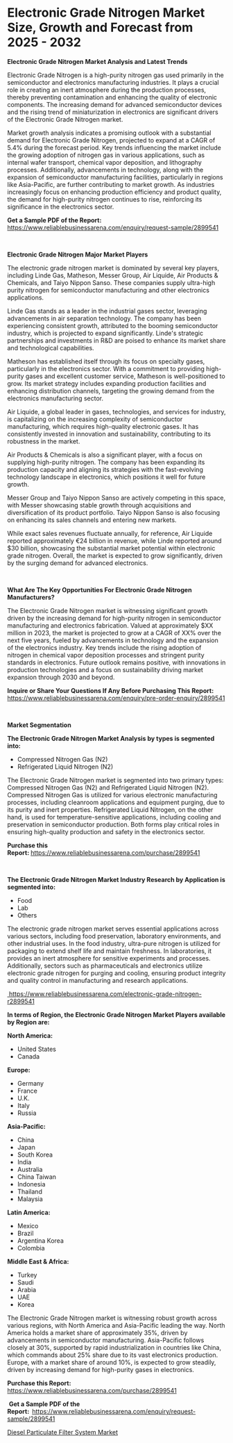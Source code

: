 <p><h1>Electronic Grade Nitrogen Market Size, Growth and Forecast from 2025 - 2032</h1></p><p><strong>Electronic Grade Nitrogen Market Analysis and Latest Trends</strong></p>
<p><p>Electronic Grade Nitrogen is a high-purity nitrogen gas used primarily in the semiconductor and electronics manufacturing industries. It plays a crucial role in creating an inert atmosphere during the production processes, thereby preventing contamination and enhancing the quality of electronic components. The increasing demand for advanced semiconductor devices and the rising trend of miniaturization in electronics are significant drivers of the Electronic Grade Nitrogen market.</p><p>Market growth analysis indicates a promising outlook with a substantial demand for Electronic Grade Nitrogen, projected to expand at a CAGR of 5.4% during the forecast period. Key trends influencing the market include the growing adoption of nitrogen gas in various applications, such as internal wafer transport, chemical vapor deposition, and lithography processes. Additionally, advancements in technology, along with the expansion of semiconductor manufacturing facilities, particularly in regions like Asia-Pacific, are further contributing to market growth. As industries increasingly focus on enhancing production efficiency and product quality, the demand for high-purity nitrogen continues to rise, reinforcing its significance in the electronics sector.</p></p>
<p><strong>Get a Sample PDF of the Report:&nbsp;</strong> <a href="https://www.reliablebusinessarena.com/enquiry/request-sample/2899541?utm_campaign=3221&utm_medium=2&utm_source=Github&utm_content=ia&utm_term=16032025&utm_id=electronic-grade-nitrogen">https://www.reliablebusinessarena.com/enquiry/request-sample/2899541</a></p>
<p>&nbsp;</p>
<p><strong>Electronic Grade Nitrogen Major Market Players</strong></p>
<p><p>The electronic grade nitrogen market is dominated by several key players, including Linde Gas, Matheson, Messer Group, Air Liquide, Air Products & Chemicals, and Taiyo Nippon Sanso. These companies supply ultra-high purity nitrogen for semiconductor manufacturing and other electronics applications.</p><p>Linde Gas stands as a leader in the industrial gases sector, leveraging advancements in air separation technology. The company has been experiencing consistent growth, attributed to the booming semiconductor industry, which is projected to expand significantly. Linde's strategic partnerships and investments in R&D are poised to enhance its market share and technological capabilities.</p><p>Matheson has established itself through its focus on specialty gases, particularly in the electronics sector. With a commitment to providing high-purity gases and excellent customer service, Matheson is well-positioned to grow. Its market strategy includes expanding production facilities and enhancing distribution channels, targeting the growing demand from the electronics manufacturing sector.</p><p>Air Liquide, a global leader in gases, technologies, and services for industry, is capitalizing on the increasing complexity of semiconductor manufacturing, which requires high-quality electronic gases. It has consistently invested in innovation and sustainability, contributing to its robustness in the market.</p><p>Air Products & Chemicals is also a significant player, with a focus on supplying high-purity nitrogen. The company has been expanding its production capacity and aligning its strategies with the fast-evolving technology landscape in electronics, which positions it well for future growth.</p><p>Messer Group and Taiyo Nippon Sanso are actively competing in this space, with Messer showcasing stable growth through acquisitions and diversification of its product portfolio. Taiyo Nippon Sanso is also focusing on enhancing its sales channels and entering new markets.</p><p>While exact sales revenues fluctuate annually, for reference, Air Liquide reported approximately €24 billion in revenue, while Linde reported around $30 billion, showcasing the substantial market potential within electronic grade nitrogen. Overall, the market is expected to grow significantly, driven by the surging demand for advanced electronics.</p></p>
<p>&nbsp;</p>
<p><strong>What Are The Key Opportunities For Electronic Grade Nitrogen Manufacturers?</strong></p>
<p><p>The Electronic Grade Nitrogen market is witnessing significant growth driven by the increasing demand for high-purity nitrogen in semiconductor manufacturing and electronics fabrication. Valued at approximately $XX million in 2023, the market is projected to grow at a CAGR of XX% over the next five years, fueled by advancements in technology and the expansion of the electronics industry. Key trends include the rising adoption of nitrogen in chemical vapor deposition processes and stringent purity standards in electronics. Future outlook remains positive, with innovations in production technologies and a focus on sustainability driving market expansion through 2030 and beyond.</p></p>
<p><strong>Inquire or Share Your Questions If Any Before Purchasing This Report:</strong> <a href="https://www.reliablebusinessarena.com/enquiry/pre-order-enquiry/2899541?utm_campaign=3221&utm_medium=2&utm_source=Github&utm_content=ia&utm_term=16032025&utm_id=electronic-grade-nitrogen">https://www.reliablebusinessarena.com/enquiry/pre-order-enquiry/2899541</a></p>
<p>&nbsp;</p>
<p><strong>Market Segmentation</strong></p>
<p><strong>The Electronic Grade Nitrogen Market Analysis by types is segmented into:</strong></p>
<p><ul><li>Compressed Nitrogen Gas (N2)</li><li>Refrigerated Liquid Nitrogen (N2)</li></ul></p>
<p><p>The Electronic Grade Nitrogen market is segmented into two primary types: Compressed Nitrogen Gas (N2) and Refrigerated Liquid Nitrogen (N2). Compressed Nitrogen Gas is utilized for various electronic manufacturing processes, including cleanroom applications and equipment purging, due to its purity and inert properties. Refrigerated Liquid Nitrogen, on the other hand, is used for temperature-sensitive applications, including cooling and preservation in semiconductor production. Both forms play critical roles in ensuring high-quality production and safety in the electronics sector.</p></p>
<p><strong>Purchase this Report:&nbsp;</strong><a href="https://www.reliablebusinessarena.com/purchase/2899541?utm_campaign=3221&utm_medium=2&utm_source=Github&utm_content=ia&utm_term=16032025&utm_id=electronic-grade-nitrogen">https://www.reliablebusinessarena.com/purchase/2899541</a></p>
<p>&nbsp;</p>
<p><strong>The Electronic Grade Nitrogen Market Industry Research by Application is segmented into:</strong></p>
<p><ul><li>Food</li><li>Lab</li><li>Others</li></ul></p>
<p><p>The electronic grade nitrogen market serves essential applications across various sectors, including food preservation, laboratory environments, and other industrial uses. In the food industry, ultra-pure nitrogen is utilized for packaging to extend shelf life and maintain freshness. In laboratories, it provides an inert atmosphere for sensitive experiments and processes. Additionally, sectors such as pharmaceuticals and electronics utilize electronic grade nitrogen for purging and cooling, ensuring product integrity and quality control in manufacturing and research applications.</p></p>
<p><a href="https://www.reliablebusinessarena.com/electronic-grade-nitrogen-r2899541?utm_campaign=3221&utm_medium=2&utm_source=Github&utm_content=ia&utm_term=16032025&utm_id=electronic-grade-nitrogen">&nbsp;https://www.reliablebusinessarena.com/electronic-grade-nitrogen-r2899541</a></p>
<p><strong>In terms of Region, the Electronic Grade Nitrogen Market Players available by Region are:</strong></p>
<p>
    <p> <strong> North America: </strong>
        <ul>
            <li>United States</li>
            <li>Canada</li>
        </ul>
        </p> 
    <p> <strong> Europe: </strong>
        <ul>
            <li>Germany</li>
            <li>France</li>
            <li>U.K.</li>
            <li>Italy</li>
            <li>Russia</li>
        </ul>
        </p> 
    <p> <strong> Asia-Pacific: </strong>
        <ul>
            <li>China</li>
            <li>Japan</li>
            <li>South Korea</li>
            <li>India</li>
            <li>Australia</li>
            <li>China Taiwan</li>
            <li>Indonesia</li>
            <li>Thailand</li>
            <li>Malaysia</li>
        </ul>
        </p> 
    <p> <strong> Latin America: </strong>
        <ul>
            <li>Mexico</li>
            <li>Brazil</li>
            <li>Argentina Korea</li>
            <li>Colombia</li>
        </ul>
        </p> 
    <p> <strong> Middle East & Africa: </strong>
        <ul>
            <li>Turkey</li>
            <li>Saudi</li>
            <li>Arabia</li>
            <li>UAE</li>
            <li>Korea</li>
        </ul>
    </p>
    </p>
<p><p>The Electronic Grade Nitrogen market is witnessing robust growth across various regions, with North America and Asia-Pacific leading the way. North America holds a market share of approximately 35%, driven by advancements in semiconductor manufacturing. Asia-Pacific follows closely at 30%, supported by rapid industrialization in countries like China, which commands about 25% share due to its vast electronics production. Europe, with a market share of around 10%, is expected to grow steadily, driven by increasing demand for high-purity gases in electronics.</p></p>
<p><strong>Purchase this Report: </strong><a href="https://www.reliablebusinessarena.com/purchase/2899541?utm_campaign=3221&utm_medium=2&utm_source=Github&utm_content=ia&utm_term=16032025&utm_id=electronic-grade-nitrogen">https://www.reliablebusinessarena.com/purchase/2899541</a></p>
<p>&nbsp;<strong>Get a Sample PDF of the Report:&nbsp;&nbsp;</strong><a href="https://www.reliablebusinessarena.com/enquiry/request-sample/2899541?utm_campaign=3221&utm_medium=2&utm_source=Github&utm_content=ia&utm_term=16032025&utm_id=electronic-grade-nitrogen">https://www.reliablebusinessarena.com/enquiry/request-sample/2899541</a></p>
<p><strong></strong></p>
<p><p><a href="https://github.com/duscarajlha/Market-Research-Report-List-1/blob/main/diesel-particulate-filter-system-market.md?utm_campaign=3221&utm_medium=2&utm_source=Github&utm_content=ia&utm_term=16032025&utm_id=electronic-grade-nitrogen">Diesel Particulate Filter System Market</a></p></p>